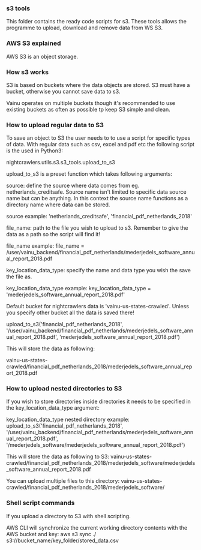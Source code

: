 
### s3 tools

This folder contains the ready code scripts for s3. These tools allows the programme to upload, download and remove data from WS S3.


### AWS S3 explained

AWS S3 is an object storage.


### How s3 works

S3 is based on buckets where the data objects are stored. S3 must have a bucket, otherwise you cannot save data to s3.

Vainu operates on multiple buckets though it's recommended to use existing buckets as often as possible tp keep S3 simple and clean.


### How to upload regular data to S3

To save an object to S3 the user needs to to use a script for specific types of data. With regular data such as csv, excel and pdf etc the following script is the used in Python3:

nightcrawlers.utils.s3.s3_tools.upload_to_s3

upload_to_s3 is a preset function which takes following arguments:

source: define the source where data comes from eg. netherlands_creditsafe. Source name isn't limited to specific data source name but can be anything. In this context the source name functions as a directory name where data can be stored.

source example:
'netherlands_creditsafe', 'financial_pdf_netherlands_2018'

file_name: path to the file you wish to upload to s3. Remember to give the data as a path so the script will find it!

file_name example:
file_name = /user/vainu_backend/financial_pdf_netherlands/mederjedels_software_annual_report_2018.pdf

key_location_data_type: specify the name and data type you wish the save the file as.

key_location_data_type example:
key_location_data_type = 'mederjedels_software_annual_report_2018.pdf'

Default bucket for nightcrawlers data is 'vainu-us-states-crawled'. Unless you specify other bucket all the data is saved there!

upload_to_s3('financial_pdf_netherlands_2018', '/user/vainu_backend/financial_pdf_netherlands/mederjedels_software_annual_report_2018.pdf', 'mederjedels_software_annual_report_2018.pdf')

This will store the data as following:

vainu-us-states-crawled/financial_pdf_netherlands_2018/mederjedels_software_annual_report_2018.pdf


### How to upload nested directories to S3

If you wish to store directories inside directories it needs to be specified in the key_location_data_type argument:

key_location_data_type nested directory example:
upload_to_s3('financial_pdf_netherlands_2018', '/user/vainu_backend/financial_pdf_netherlands/mederjedels_software_annual_report_2018.pdf', '/mederjedels_software/mederjedels_software_annual_report_2018.pdf')

This will store the data as following to S3:
vainu-us-states-crawled/financial_pdf_netherlands_2018/mederjedels_software/mederjedels_software_annual_report_2018.pdf

You can upload multiple files to this directory:
vainu-us-states-crawled/financial_pdf_netherlands_2018/mederjedels_software/


### Shell script commands

If you upload a directory to S3 with shell scripting.

AWS CLI will synchronize the current working directory contents with the AWS bucket and key:
aws s3 sync ./ s3://bucket_name/key_folder/stored_data.csv
